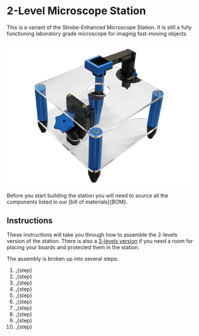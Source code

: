 # 2-Level Microscope Station

This is a variant of the Strobe-Enhanced Microscope Station. It is still a fully functioning laboratory grade microscope for imaging fast-moving objects.

![](images/2-levels001.jpg)


Before you start building the station you will need to source all the components listed in our [bill of materials]{BOM}.

## Instructions

These instructions will take you through how to assemble the 2-levels version of the station. There is also a [3-levels version](https://wenzel-lab.github.io/strobe-enhanced-microscopy-stage/mount-optics.html) if you need a room for placing your boards and protected them in the station.

The assembly is broken up into several steps:

1. [.](printing.md){step}
1. [.](laser-cutting.md){step}
1. [.](assemble-focus-mechanism.md){step}
1. [.](basic-optics-module.md){step}
1. [.](attach-parts-to-top-plate.md){step}
1. [.](attach-parts-to-bottom-plate.md){step}
1. [.](mount-optics.md){step}
1. [.](illumination.md){step}
1. [.](wiring.md){step}
1. [.](finished.md){step}
